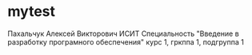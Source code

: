 # mytest

Пахальчук
Алексей
Викторович
ИСИТ
Специальность "Введение в разработку програмного обеспечения"
курс 1, гркппа 1, подгруппа 1
